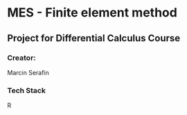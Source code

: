 <body>

# MES - Finite element method
## Project for Differential Calculus Course
### Creator:
  Marcin Serafin
### Tech Stack
  R
</body>
